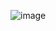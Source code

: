![image](https://github.com/AkmenZ/3D_Driving/assets/78148307/5d0720e9-07a5-4560-96a1-520a0b702748)
